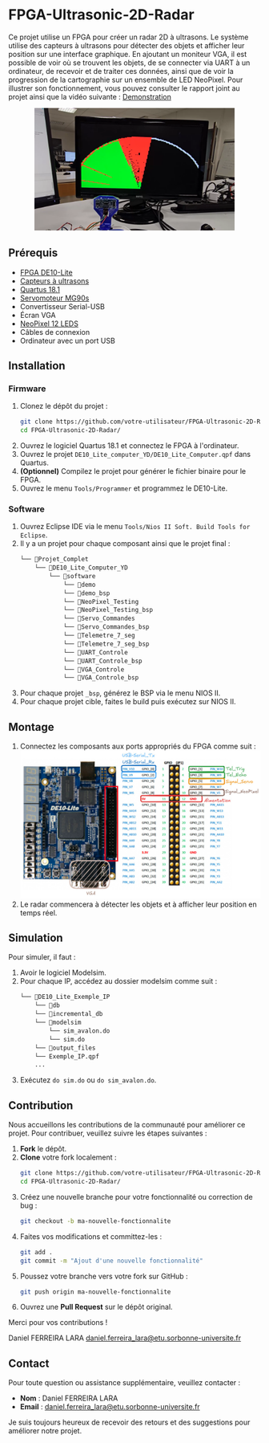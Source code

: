 # FPGA-Ultrasonic-2D-Radar
Ce projet utilise un FPGA pour créer un radar 2D à ultrasons. Le système utilise des capteurs à ultrasons pour détecter des objets et afficher leur position sur une interface graphique. En ajoutant un moniteur VGA, il est possible de voir où se trouvent les objets, de se connecter via UART à un ordinateur, de recevoir et de traiter ces données, ainsi que de voir la progression de la cartographie sur un ensemble de LED NeoPixel. Pour illustrer son fonctionnement, vous pouvez consulter le rapport joint au projet ainsi que la vidéo suivante : [Demonstration](https://etusorbonneuniversitefr-my.sharepoint.com/personal/daniel_ferreira_lara_etu_sorbonne-universite_fr/_layouts/15/stream.aspx?id=%2Fpersonal%2Fdaniel%5Fferreira%5Flara%5Fetu%5Fsorbonne%2Duniversite%5Ffr%2FDocuments%2F2024%2E2%2FUE4%5FArchitecture%5Fdes%5FSEs%2FProjet%2Fdemo%2Emp4&nav=eyJyZWZlcnJhbEluZm8iOnsicmVmZXJyYWxBcHAiOiJPbmVEcml2ZUZvckJ1c2luZXNzIiwicmVmZXJyYWxBcHBQbGF0Zm9ybSI6IldlYiIsInJlZmVycmFsTW9kZSI6InZpZXciLCJyZWZlcnJhbFZpZXciOiJNeUZpbGVzTGlua0NvcHkifX0&ga=1&referrer=StreamWebApp%2EWeb&referrerScenario=AddressBarCopied%2Eview%2E716ff8df%2D2623%2D480a%2Da631%2D428f6beeff6d)


<div align="center">
    <a href="https://etusorbonneuniversitefr-my.sharepoint.com/personal/daniel_ferreira_lara_etu_sorbonne-universite_fr/_layouts/15/stream.aspx?id=%2Fpersonal%2Fdaniel%5Fferreira%5Flara%5Fetu%5Fsorbonne%2Duniversite%5Ffr%2FDocuments%2F2024%2E2%2FUE4%5FArchitecture%5Fdes%5FSEs%2FProjet%2Fdemo%2Emp4&nav=eyJyZWZlcnJhbEluZm8iOnsicmVmZXJyYWxBcHAiOiJPbmVEcml2ZUZvckJ1c2luZXNzIiwicmVmZXJyYWxBcHBQbGF0Zm9ybSI6IldlYiIsInJlZmVycmFsTW9kZSI6InZpZXciLCJyZWZlcnJhbFZpZXciOiJNeUZpbGVzTGlua0NvcHkifX0&ga=1&referrer=StreamWebApp%2EWeb&referrerScenario=AddressBarCopied%2Eview%2E716ff8df%2D2623%2D480a%2Da631%2D428f6beeff6d">
        <img src="demo.png" alt="Demo" width="400">
    </a>
</div>

## Prérequis
- [FPGA DE10-Lite](https://ftp.intel.com/Public/Pub/fpgaup/pub/Intel_Material/Boards/DE10-Lite/DE10_Lite_User_Manual.pdf)
- [Capteurs à ultrasons](http://www.robot-maker.com/shop/img/cms/datasheet-capteur-ultrasons-hc-sr04.pdf)
- [Quartus 18.1](https://www.intel.com/content/www/us/en/software-kit/665990/intel-quartus-prime-lite-edition-design-software-version-18-1-for-windows.html)
- [Servomoteur MG90s](https://www.electronicoscaldas.com/datasheet/MG90S_Tower-Pro.pdf?srsltid=AfmBOoooWaZS4cdqvNMc-iUB114IEgXXqL5ZEZMro7B5KP26gQqPS6rS)
- Convertisseur Serial-USB
- Écran VGA
- [NeoPixel 12 LEDS](https://static6.arrow.com/aropdfconversion/1199f143d03307f0838608ccd06dcf59829760b/pgurl_5139579995243200.pdf)
- Câbles de connexion
- Ordinateur avec un port USB

## Installation
### Firmware
1. Clonez le dépôt du projet :
    ```sh
    git clone https://github.com/votre-utilisateur/FPGA-Ultrasonic-2D-Radar.git
    cd FPGA-Ultrasonic-2D-Radar/
    ```
2. Ouvrez le logiciel Quartus 18.1 et connectez le FPGA à l'ordinateur.
3. Ouvrez le projet `DE10_Lite_computer_YD/DE10_Lite_Computer.qpf` dans Quartus.
4. **(Optionnel)** Compilez le projet pour générer le fichier binaire pour le FPGA.
5. Ouvrez le menu `Tools/Programmer` et programmez le DE10-Lite.

### Software
1. Ouvrez Eclipse IDE via le menu `Tools/Nios II Soft. Build Tools for Eclipse`.
2. Il y a un projet pour chaque composant ainsi que le projet final :
    ```Markdown
    └── 📁Projet_Complet
        └── 📁DE10_Lite_Computer_YD
            └── 📁software
                └── 📁demo
                └── 📁demo_bsp
                └── 📁NeoPixel_Testing
                └── 📁NeoPixel_Testing_bsp
                └── 📁Servo_Commandes
                └── 📁Servo_Commandes_bsp
                └── 📁Telemetre_7_seg
                └── 📁Telemetre_7_seg_bsp
                └── 📁UART_Controle
                └── 📁UART_Controle_bsp
                └── 📁VGA_Controle
                └── 📁VGA_Controle_bsp
    ```
3. Pour chaque projet `_bsp`, générez le BSP via le menu NIOS II.
4. Pour chaque projet cible, faites le build puis exécutez sur NIOS II.

## Montage
1. Connectez les composants aux ports appropriés du FPGA comme suit :
    ![alt text](schema.png)
2. Le radar commencera à détecter les objets et à afficher leur position en temps réel.

## Simulation

Pour simuler, il faut :
1. Avoir le logiciel Modelsim.
2. Pour chaque IP, accédez au dossier modelsim comme suit :
    ```Markdown
    └── 📁DE10_Lite_Exemple_IP
        └── 📁db
        └── 📁incremental_db
        └── 📁modelsim
            └── sim_avalon.do
            └── sim.do
        └── 📁output_files
        └── Exemple_IP.qpf
        ...
    ```
3. Exécutez `do sim.do` ou `do sim_avalon.do`.

## Contribution

Nous accueillons les contributions de la communauté pour améliorer ce projet. Pour contribuer, veuillez suivre les étapes suivantes :

1. **Fork** le dépôt.
2. **Clone** votre fork localement :
    ```sh
    git clone https://github.com/votre-utilisateur/FPGA-Ultrasonic-2D-Radar.git
    cd FPGA-Ultrasonic-2D-Radar/
    ```
3. Créez une nouvelle branche pour votre fonctionnalité ou correction de bug :
    ```sh
    git checkout -b ma-nouvelle-fonctionnalite
    ```
4. Faites vos modifications et committez-les :
    ```sh
    git add .
    git commit -m "Ajout d'une nouvelle fonctionnalité"
    ```
5. Poussez votre branche vers votre fork sur GitHub :
    ```sh
    git push origin ma-nouvelle-fonctionnalite
    ```
6. Ouvrez une **Pull Request** sur le dépôt original.

Merci pour vos contributions !

Daniel FERREIRA LARA
daniel.ferreira_lara@etu.sorbonne-universite.fr

## Contact

Pour toute question ou assistance supplémentaire, veuillez contacter :
- **Nom** : Daniel FERREIRA LARA
- **Email** : [daniel.ferreira_lara@etu.sorbonne-universite.fr](mailto:daniel.ferreira_lara@etu.sorbonne-universite.fr)

Je suis toujours heureux de recevoir des retours et des suggestions pour améliorer notre projet.
